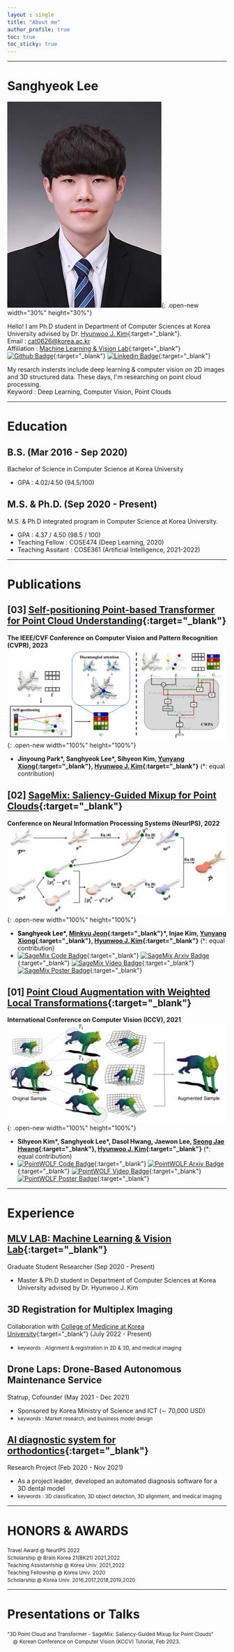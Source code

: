 ```yaml
---
layout : single
title: "About me"
author_profile: true
toc: true
toc_sticky: true
---
```


---
# Sanghyeok Lee
![photo](/assets/images/KakaoTalk_20220802_223215356.jpg){: .open-new width="30%" height="30%"}

Hello! I am Ph.D student in Department of Computer Sciences at Korea University advised by Dr. [Hyunwoo J. Kim](https://www.hyunwoojkim.com/){:target="_blank"}.  
Email : cat0626@korea.ac.kr  
Affiliation : [Machine Learning & Vision Lab](https://mlv.korea.ac.kr/){:target="_blank"}  
[![Github Badge](https://img.shields.io/badge/Github-000?style=flat&logo=github)](https://github.com/Lsanghyeok){:target="_blank"}
[![Linkedin Badge](https://img.shields.io/badge/Linkedin-0A66C2?style=flat&logo=LinkedIn)](https://www.linkedin.com/in/sanghyeok-%E2%80%8Dlee-7030a3217){:target="_blank"}  

My resarch instersts include deep learning & computer vision on 2D images and 3D structured data. These days, I'm researching on point cloud processing.  
Keyword : Deep Learning, Computer Vision, Point Clouds

---
# Education
## B.S. (Mar 2016 - Sep 2020)
Bachelor of Science in Computer Science at Korea University 
+ GPA : 4.02/4.50 (94.5/100)

## M.S. & Ph.D. (Sep 2020 - Present)
M.S. & Ph.D integrated program in Computer Science at Korea University.
+ GPA : 4.37 / 4.50 (98.5 / 100)
+ Teaching Fellow : COSE474 (Deep Learning, 2020)
+ Teaching Assitant : COSE361 (Artificial Intelligence, 2021-2022)

---
# Publications
## [03] [<U>Self-positioning Point-based Transformer for Point Cloud Understanding</U>](){:target="_blank"}
**The IEEE/CVF Conference on Computer Vision and Pattern Recognition (CVPR), 2023**
![SPoTr](/assets/images/SPoTr.PNG){: .open-new width="100%" height="100%"}
+ **Jinyoung Park\*, Sanghyeok Lee\*, Sihyeon Kim, [Yunyang Xiong](https://pages.cs.wisc.edu/~yunyang/){:target="_blank"}, [Hyunwoo J. Kim](https://www.hyunwoojkim.com/){:target="_blank"}** (*: equal contribution)

## [02] [<U>SageMix: Saliency-Guided Mixup for Point Clouds</U>](https://openreview.net/forum?id=q-FRENiEP_d){:target="_blank"}
**Conference on Neural Information Processing Systems (NeurIPS), 2022**
![SageMix](/assets/images/SageMix.jpg){: .open-new width="100%" height="100%"}
+ **<span style="color:#000000">Sanghyeok Lee\*</span>, [Minkyu Jeon](https://minkyujeon.github.io/){:target="_blank"}\*, Injae Kim, [Yunyang Xiong](https://pages.cs.wisc.edu/~yunyang/){:target="_blank"}, [Hyunwoo J. Kim](https://www.hyunwoojkim.com/){:target="_blank"}** (*: equal contribution)
+ [![SageMix Code Badge](https://img.shields.io/badge/Code-000?style=flat&logo=github)](https://github.com/mlvlab/SageMix){:target="_blank"}
[![SageMix Arxiv Badge](https://img.shields.io/badge/Arxiv-B31B1B?style=flat&logo=arXiv)](https://arxiv.org/abs/2210.06944){:target="_blank"}
[![SageMix Video Badge](https://img.shields.io/badge/Video-FF0000?style=flat&logo=YouTube)](https://www.youtube.com/watch?v=bLq2iuB4wZ4&t=123s){:target="_blank"}
[![SageMix Poster Badge](https://img.shields.io/badge/Poster-485A62?style=flat&logo=Code%20Review)](https://lsanghyeok.github.io/assets/images/SageMix-poster.png){:target="_blank"}


## [01] [<U>Point Cloud Augmentation with Weighted Local Transformations</U>](https://openaccess.thecvf.com/content/ICCV2021/html/Kim_Point_Cloud_Augmentation_With_Weighted_Local_Transformations_ICCV_2021_paper.html){:target="_blank"}  
**International Conference on Computer Vision (ICCV), 2021**
![PointWOLF](/assets/images/PointWOLF_main.png){: .open-new width="100%" height="100%"}
+ **Sihyeon Kim\*, Sanghyeok Lee\*, Dasol Hwang, Jaewon Lee, [Seong Jae Hwang](https://micv.yonsei.ac.kr/seongjae){:target="_blank"}, [Hyunwoo J. Kim](https://www.hyunwoojkim.com/){:target="_blank"}** (*: equal contribution)
+ [![PointWOLF Code Badge](https://img.shields.io/badge/Code-000?style=flat&logo=github)](https://github.com/mlvlab/PointWOLF){:target="_blank"}
[![PointWOLF Arxiv Badge](https://img.shields.io/badge/Arxiv-B31B1B?style=flat&logo=arXiv)](https://arxiv.org/abs/2110.05379){:target="_blank"}
[![PointWOLF Video Badge](https://img.shields.io/badge/Video-FF0000?style=flat&logo=YouTube)](https://www.youtube.com/watch?v=8XHzNz5MSiU){:target="_blank"}
[![PointWOLF Poster Badge](https://img.shields.io/badge/Poster-485A62?style=flat&logo=Code%20Review)](https://lsanghyeok.github.io/assets/images/PointWOLF.jpg){:target="_blank"}



---
# Experience
## [MLV LAB: Machine Learning & Vision Lab](https://mlv.korea.ac.kr/){:target="_blank"}  
Graduate Student Researcher (Sep 2020 - Present)   
+ Master & Ph.D student in Department of Computer Sciences at Korea University advised by Dr. Hyunwoo J. Kim  

## 3D Registration for Multiplex Imaging
Collaboration with [College of Medicine at Korea University](https://medicine.korea.ac.kr/web/www/-28?p_p_id=ProfessorInfo_WAR_professorInfoportlet&p_p_lifecycle=0&p_p_state=normal&p_p_mode=view&p_p_col_id=column-1&p_p_col_pos=1&p_p_col_count=2&_ProfessorInfo_WAR_professorInfoportlet_curPage=8&_ProfessorInfo_WAR_professorInfoportlet_action=view_message&_ProfessorInfo_WAR_professorInfoportlet_infoId=02710){:target="_blank"} (July 2022 - Present)  
+ <small>keywords : Alignment & registration in 2D & 3D, and medical imaging</small>

## Drone Laps: Drone-Based Autonomous Maintenance Service
Statrup, Cofounder (May 2021 - Dec 2021)  
+ Sponsored by Korea Ministry of Science and ICT (∼ 70,000 USD)  
+ <small>keywords : Market research, and business model design</small>
  
## [AI diagnostic system for orthodontics](https://mylign.co.kr/){:target="_blank"}
Research Project (Feb 2020 - Nov 2021)  
+ As a project leader, developed an automated diagnosis software for a 3D dental model  
+ <small>keywords : 3D classification, 3D object detection, 3D alignment, and medical imaging</small>

---
# HONORS & AWARDS
<small>Travel Award @ NeurIPS 2022  
Scholarship @ Brain Korea 21(BK21) 2021,2022  
Teaching Assistantship @ Korea Univ. 2021,2022  
Teaching Fellowship @ Korea Univ. 2020  
Scholarship @ Korea Univ. 2016,2017,2018,2019,2020</small>

---
# Presentations or Talks
<small>"3D Point Cloud and Transformer - SageMix: Saliency-Guided Mixup for Point Clouds"  
&nbsp;&nbsp;&nbsp;&nbsp;@ Korean Conference on Computer Vision (KCCV) Tutorial, Feb 2023.
</small>
